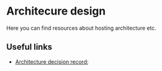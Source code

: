 # Architecure design

Here you can find resources about hosting architecture etc.

## Useful links

* [Architecture decision record](https://github.com/joelparkerhenderson/architecture_decision_record);
